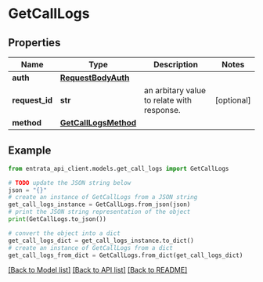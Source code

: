 # GetCallLogs


## Properties

Name | Type | Description | Notes
------------ | ------------- | ------------- | -------------
**auth** | [**RequestBodyAuth**](RequestBodyAuth.md) |  | 
**request_id** | **str** | an arbitary value to relate with response. | [optional] 
**method** | [**GetCallLogsMethod**](GetCallLogsMethod.md) |  | 

## Example

```python
from entrata_api_client.models.get_call_logs import GetCallLogs

# TODO update the JSON string below
json = "{}"
# create an instance of GetCallLogs from a JSON string
get_call_logs_instance = GetCallLogs.from_json(json)
# print the JSON string representation of the object
print(GetCallLogs.to_json())

# convert the object into a dict
get_call_logs_dict = get_call_logs_instance.to_dict()
# create an instance of GetCallLogs from a dict
get_call_logs_from_dict = GetCallLogs.from_dict(get_call_logs_dict)
```
[[Back to Model list]](../README.md#documentation-for-models) [[Back to API list]](../README.md#documentation-for-api-endpoints) [[Back to README]](../README.md)


